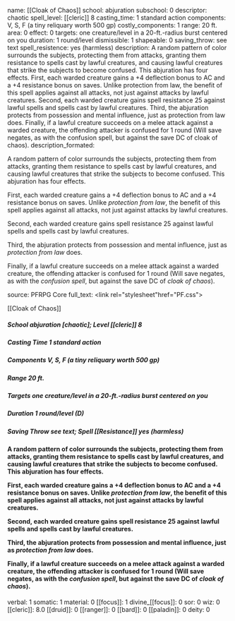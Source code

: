 name: [[Cloak of Chaos]]
school: abjuration
subschool: 0
descriptor: chaotic
spell_level: [[cleric]] 8
casting_time: 1 standard action
components: V, S, F (a tiny reliquary worth 500 gp)
costly_components: 1
range: 20 ft.
area: 0
effect: 0
targets: one creature/level in a 20-ft.-radius burst centered on you
duration: 1 round/level
dismissible: 1
shapeable: 0
saving_throw: see text
spell_resistence: yes (harmless)
description: A random pattern of color surrounds the subjects, protecting them from attacks, granting them resistance to spells cast by lawful creatures, and causing lawful creatures that strike the subjects to become confused. This abjuration has four effects. First, each warded creature gains a +4 deflection bonus to AC and a +4 resistance bonus on saves. Unlike protection from law, the benefit of this spell applies against all attacks, not just against attacks by lawful creatures. Second, each warded creature gains spell resistance 25 against lawful spells and spells cast by lawful creatures. Third, the abjuration protects from possession and mental influence, just as protection from law does. Finally, if a lawful creature succeeds on a melee attack against a warded creature, the offending attacker is confused for 1 round (Will save negates, as with the confusion spell, but against the save DC of cloak of chaos).
description_formated: <p>A random pattern of color surrounds the subjects, protecting them from attacks, granting them resistance to spells cast by lawful creatures, and causing lawful creatures that strike the subjects to become confused. This abjuration has four effects.</p><p>First, each warded creature gains a +4 deflection bonus to AC and a +4 resistance bonus on saves. Unlike <i>protection from law</i>, the benefit of this spell applies against all attacks, not just against attacks by lawful creatures.</p><p>Second, each warded creature gains spell resistance 25 against lawful spells and spells cast by lawful creatures.</p><p>Third, the abjuration protects from possession and mental influence, just as <i>protection from law</i> does.</p><p>Finally, if a lawful creature succeeds on a melee attack against a warded creature, the offending attacker is confused for 1 round (Will save negates, as with the <i>confusion spell</i>, but against the save DC of <i>cloak of chaos</i>).</p>
source: PFRPG Core
full_text: <link rel="stylesheet"href="PF.css"><div class="heading"><p class="alignleft">[[Cloak of Chaos]]</p><div style="clear: both;"></div></div><div><h5><b>School </b>abjuration [chaotic]; <b>Level </b>[[cleric]] 8</h5><h5><b>Casting Time </b>1 standard action</h5><h5><b>Components </b>V, S, F (a tiny reliquary worth 500 gp)</h5><h5><b>Range </b>20 ft.</h5><h5><b>Targets </b> one creature/level in a 20-ft.-radius burst centered on you</h5><h5><b>Duration </b>1 round/level (D)</h5><h5><b>Saving Throw </b>see text; <b>Spell [[Resistance]] </b>yes (harmless)</h5></div><div><h4><p>A random pattern of color surrounds the subjects, protecting them from attacks, granting them resistance to spells cast by lawful creatures, and causing lawful creatures that strike the subjects to become confused. This abjuration has four effects.</p><p>First, each warded creature gains a +4 deflection bonus to AC and a +4 resistance bonus on saves. Unlike <i>protection from law</i>, the benefit of this spell applies against all attacks, not just against attacks by lawful creatures.</p><p>Second, each warded creature gains spell resistance 25 against lawful spells and spells cast by lawful creatures.</p><p>Third, the abjuration protects from possession and mental influence, just as <i>protection from law</i> does.</p><p>Finally, if a lawful creature succeeds on a melee attack against a warded creature, the offending attacker is confused for 1 round (Will save negates, as with the <i>confusion spell</i>, but against the save DC of <i>cloak of chaos</i>).</p></h4></div>
verbal: 1
somatic: 1
material: 0
[[focus]]: 1
divine_[[focus]]: 0
sor: 0
wiz: 0
[[cleric]]: 8.0
[[druid]]: 0
[[ranger]]: 0
[[bard]]: 0
[[paladin]]: 0
deity: 0
